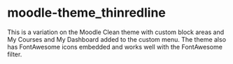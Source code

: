 # moodle-theme_thinredline
This is a variation on the Moodle Clean theme with custom block areas and My Courses and My Dashboard added to the custom menu.
The theme also has FontAwesome icons embedded and works well with the FontAwesome filter.

